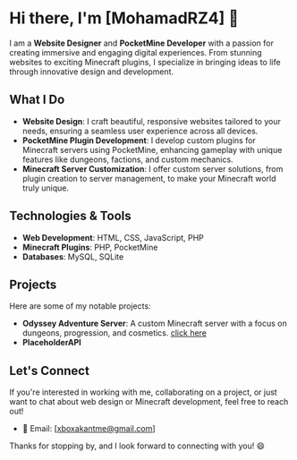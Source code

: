 # Hi there, I'm [MohamadRZ4] 👋

I am a **Website Designer** and **PocketMine Developer** with a passion for creating immersive and engaging digital experiences. From stunning websites to exciting Minecraft plugins, I specialize in bringing ideas to life through innovative design and development.

## What I Do
- **Website Design**: I craft beautiful, responsive websites tailored to your needs, ensuring a seamless user experience across all devices.
- **PocketMine Plugin Development**: I develop custom plugins for Minecraft servers using PocketMine, enhancing gameplay with unique features like dungeons, factions, and custom mechanics.
- **Minecraft Server Customization**: I offer custom server solutions, from plugin creation to server management, to make your Minecraft world truly unique.
  
## Technologies & Tools
- **Web Development**: HTML, CSS, JavaScript, PHP
- **Minecraft Plugins**: PHP, PocketMine
- **Databases**: MySQL, SQLite

## Projects
Here are some of my notable projects:
- **Odyssey Adventure Server**: A custom Minecraft server with a focus on dungeons, progression, and cosmetics. [click here](https://github.com/OdysseyBE/)
- **PlaceholderAPI**

## Let's Connect
If you're interested in working with me, collaborating on a project, or just want to chat about web design or Minecraft development, feel free to reach out!

- 📧 Email: [xboxakantme@gmail.com]

Thanks for stopping by, and I look forward to connecting with you! 😄

